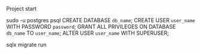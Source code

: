 Project start

sudo -u postgres psql
CREATE DATABASE `db_name`;
CREATE USER `user_name` WITH PASSWORD `password`;
GRANT ALL PRIVILEGES ON DATABASE `db_name` TO `user_name`;
ALTER USER `user_name` WITH SUPERUSER;

sqlx migrate run
